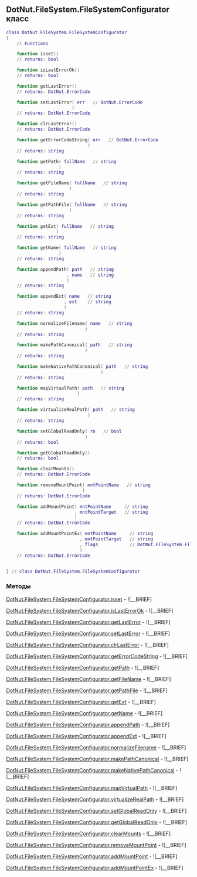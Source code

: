 ## DotNut.FileSystem.FileSystemConfigurator класс


```lua
class DotNut.FileSystem.FileSystemConfigurator
{
    // Functions

    function isset()
    // returns: bool

    function isLastErrorOk()
    // returns: bool

    function getLastError()
    // returns: DotNut.ErrorCode

    function setLastError( err   // DotNut.ErrorCode
                         )
    // returns: DotNut.ErrorCode

    function clrLastError()
    // returns: DotNut.ErrorCode

    function getErrorCodeString( err   // DotNut.ErrorCode
                               )
    // returns: string

    function getPath( fullName   // string
                    )
    // returns: string

    function getFileName( fullName   // string
                        )
    // returns: string

    function getPathFile( fullName   // string
                        )
    // returns: string

    function getExt( fullName   // string
                   )
    // returns: string

    function getName( fullName   // string
                    )
    // returns: string

    function appendPath( path   // string
                       , name   // string
                       )
    // returns: string

    function appendExt( name   // string
                      , ext    // string
                      )
    // returns: string

    function normalizeFilename( name   // string
                              )
    // returns: string

    function makePathCanonical( path   // string
                              )
    // returns: string

    function makeNativePathCanonical( path   // string
                                    )
    // returns: string

    function mapVirtualPath( path   // string
                           )
    // returns: string

    function virtualizeRealPath( path   // string
                               )
    // returns: string

    function setGlobalReadOnly( ro   // bool
                              )
    // returns: bool

    function getGlobalReadOnly()
    // returns: bool

    function clearMounts()
    // returns: DotNut.ErrorCode

    function removeMountPoint( mntPointName   // string
                             )
    // returns: DotNut.ErrorCode

    function addMountPoint( mntPointName     // string
                          , mntPointTarget   // string
                          )
    // returns: DotNut.ErrorCode

    function addMountPointEx( mntPointName     // string
                            , mntPointTarget   // string
                            , flags            // DotNut.FileSystem.FileTypeFlags
                            )
    // returns: DotNut.ErrorCode


} // class DotNut.FileSystem.FileSystemConfigurator
```



### Методы


[DotNut.FileSystem.FileSystemConfigurator.isset](../../DotNut/FileSystem/FileSystemConfigurator/isset.md) - ![__BRIEF]


[DotNut.FileSystem.FileSystemConfigurator.isLastErrorOk](../../DotNut/FileSystem/FileSystemConfigurator/isLastErrorOk.md) - ![__BRIEF]


[DotNut.FileSystem.FileSystemConfigurator.getLastError](../../DotNut/FileSystem/FileSystemConfigurator/getLastError.md) - ![__BRIEF]


[DotNut.FileSystem.FileSystemConfigurator.setLastError](../../DotNut/FileSystem/FileSystemConfigurator/setLastError.md) - ![__BRIEF]


[DotNut.FileSystem.FileSystemConfigurator.clrLastError](../../DotNut/FileSystem/FileSystemConfigurator/clrLastError.md) - ![__BRIEF]


[DotNut.FileSystem.FileSystemConfigurator.getErrorCodeString](../../DotNut/FileSystem/FileSystemConfigurator/getErrorCodeString.md) - ![__BRIEF]


[DotNut.FileSystem.FileSystemConfigurator.getPath](../../DotNut/FileSystem/FileSystemConfigurator/getPath.md) - ![__BRIEF]


[DotNut.FileSystem.FileSystemConfigurator.getFileName](../../DotNut/FileSystem/FileSystemConfigurator/getFileName.md) - ![__BRIEF]


[DotNut.FileSystem.FileSystemConfigurator.getPathFile](../../DotNut/FileSystem/FileSystemConfigurator/getPathFile.md) - ![__BRIEF]


[DotNut.FileSystem.FileSystemConfigurator.getExt](../../DotNut/FileSystem/FileSystemConfigurator/getExt.md) - ![__BRIEF]


[DotNut.FileSystem.FileSystemConfigurator.getName](../../DotNut/FileSystem/FileSystemConfigurator/getName.md) - ![__BRIEF]


[DotNut.FileSystem.FileSystemConfigurator.appendPath](../../DotNut/FileSystem/FileSystemConfigurator/appendPath.md) - ![__BRIEF]


[DotNut.FileSystem.FileSystemConfigurator.appendExt](../../DotNut/FileSystem/FileSystemConfigurator/appendExt.md) - ![__BRIEF]


[DotNut.FileSystem.FileSystemConfigurator.normalizeFilename](../../DotNut/FileSystem/FileSystemConfigurator/normalizeFilename.md) - ![__BRIEF]


[DotNut.FileSystem.FileSystemConfigurator.makePathCanonical](../../DotNut/FileSystem/FileSystemConfigurator/makePathCanonical.md) - ![__BRIEF]


[DotNut.FileSystem.FileSystemConfigurator.makeNativePathCanonical](../../DotNut/FileSystem/FileSystemConfigurator/makeNativePathCanonical.md) - ![__BRIEF]


[DotNut.FileSystem.FileSystemConfigurator.mapVirtualPath](../../DotNut/FileSystem/FileSystemConfigurator/mapVirtualPath.md) - ![__BRIEF]


[DotNut.FileSystem.FileSystemConfigurator.virtualizeRealPath](../../DotNut/FileSystem/FileSystemConfigurator/virtualizeRealPath.md) - ![__BRIEF]


[DotNut.FileSystem.FileSystemConfigurator.setGlobalReadOnly](../../DotNut/FileSystem/FileSystemConfigurator/setGlobalReadOnly.md) - ![__BRIEF]


[DotNut.FileSystem.FileSystemConfigurator.getGlobalReadOnly](../../DotNut/FileSystem/FileSystemConfigurator/getGlobalReadOnly.md) - ![__BRIEF]


[DotNut.FileSystem.FileSystemConfigurator.clearMounts](../../DotNut/FileSystem/FileSystemConfigurator/clearMounts.md) - ![__BRIEF]


[DotNut.FileSystem.FileSystemConfigurator.removeMountPoint](../../DotNut/FileSystem/FileSystemConfigurator/removeMountPoint.md) - ![__BRIEF]


[DotNut.FileSystem.FileSystemConfigurator.addMountPoint](../../DotNut/FileSystem/FileSystemConfigurator/addMountPoint.md) - ![__BRIEF]


[DotNut.FileSystem.FileSystemConfigurator.addMountPointEx](../../DotNut/FileSystem/FileSystemConfigurator/addMountPointEx.md) - ![__BRIEF]


